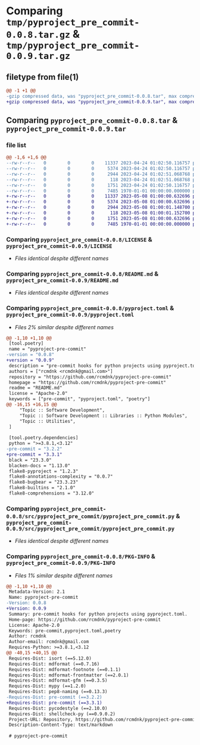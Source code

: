 # Comparing `tmp/pyproject_pre_commit-0.0.8.tar.gz` & `tmp/pyproject_pre_commit-0.0.9.tar.gz`

## filetype from file(1)

```diff
@@ -1 +1 @@
-gzip compressed data, was "pyproject_pre_commit-0.0.8.tar", max compression
+gzip compressed data, was "pyproject_pre_commit-0.0.9.tar", max compression
```

## Comparing `pyproject_pre_commit-0.0.8.tar` & `pyproject_pre_commit-0.0.9.tar`

### file list

```diff
@@ -1,6 +1,6 @@
--rw-r--r--   0        0        0    11337 2023-04-24 01:02:50.116757 pyproject_pre_commit-0.0.8/LICENSE
--rw-r--r--   0        0        0     5374 2023-04-24 01:02:50.116757 pyproject_pre_commit-0.0.8/README.md
--rw-r--r--   0        0        0     2944 2023-04-24 01:02:51.068768 pyproject_pre_commit-0.0.8/pyproject.toml
--rw-r--r--   0        0        0      118 2023-04-24 01:02:51.068768 pyproject_pre_commit-0.0.8/src/pyproject_pre_commit/__init__.py
--rw-r--r--   0        0        0     1751 2023-04-24 01:02:50.116757 pyproject_pre_commit-0.0.8/src/pyproject_pre_commit/pyproject_pre_commit.py
--rw-r--r--   0        0        0     7485 1970-01-01 00:00:00.000000 pyproject_pre_commit-0.0.8/PKG-INFO
+-rw-r--r--   0        0        0    11337 2023-05-08 01:00:00.632696 pyproject_pre_commit-0.0.9/LICENSE
+-rw-r--r--   0        0        0     5374 2023-05-08 01:00:00.632696 pyproject_pre_commit-0.0.9/README.md
+-rw-r--r--   0        0        0     2944 2023-05-08 01:00:01.148700 pyproject_pre_commit-0.0.9/pyproject.toml
+-rw-r--r--   0        0        0      118 2023-05-08 01:00:01.152700 pyproject_pre_commit-0.0.9/src/pyproject_pre_commit/__init__.py
+-rw-r--r--   0        0        0     1751 2023-05-08 01:00:00.632696 pyproject_pre_commit-0.0.9/src/pyproject_pre_commit/pyproject_pre_commit.py
+-rw-r--r--   0        0        0     7485 1970-01-01 00:00:00.000000 pyproject_pre_commit-0.0.9/PKG-INFO
```

### Comparing `pyproject_pre_commit-0.0.8/LICENSE` & `pyproject_pre_commit-0.0.9/LICENSE`

 * *Files identical despite different names*

### Comparing `pyproject_pre_commit-0.0.8/README.md` & `pyproject_pre_commit-0.0.9/README.md`

 * *Files identical despite different names*

### Comparing `pyproject_pre_commit-0.0.8/pyproject.toml` & `pyproject_pre_commit-0.0.9/pyproject.toml`

 * *Files 2% similar despite different names*

```diff
@@ -1,10 +1,10 @@
 [tool.poetry]
 name = "pyproject-pre-commit"
-version = "0.0.8"
+version = "0.0.9"
 description = "pre-commit hooks for python projects using pyproject.toml."
 authors = ["rcmdnk <rcmdnk@gmail.com>"]
 repository = "https://github.com/rcmdnk/pyproject-pre-commit"
 homepage = "https://github.com/rcmdnk/pyproject-pre-commit"
 readme = "README.md"
 license = "Apache-2.0"
 keywords = ["pre-commit", "pyproject.toml", "poetry"]
@@ -16,15 +16,15 @@
     "Topic :: Software Development",
     "Topic :: Software Development :: Libraries :: Python Modules",
     "Topic :: Utilities",
 ]
 
 [tool.poetry.dependencies]
 python = ">=3.8.1,<3.12"
-pre-commit = "3.2.2"
+pre-commit = "3.3.1"
 black = "23.3.0"
 blacken-docs = "1.13.0"
 flake8-pyproject = "1.2.3"
 flake8-annotations-complexity = "0.0.7"
 flake8-bugbear = "23.3.23"
 flake8-builtins = "2.1.0"
 flake8-comprehensions = "3.12.0"
```

### Comparing `pyproject_pre_commit-0.0.8/src/pyproject_pre_commit/pyproject_pre_commit.py` & `pyproject_pre_commit-0.0.9/src/pyproject_pre_commit/pyproject_pre_commit.py`

 * *Files identical despite different names*

### Comparing `pyproject_pre_commit-0.0.8/PKG-INFO` & `pyproject_pre_commit-0.0.9/PKG-INFO`

 * *Files 1% similar despite different names*

```diff
@@ -1,10 +1,10 @@
 Metadata-Version: 2.1
 Name: pyproject-pre-commit
-Version: 0.0.8
+Version: 0.0.9
 Summary: pre-commit hooks for python projects using pyproject.toml.
 Home-page: https://github.com/rcmdnk/pyproject-pre-commit
 License: Apache-2.0
 Keywords: pre-commit,pyproject.toml,poetry
 Author: rcmdnk
 Author-email: rcmdnk@gmail.com
 Requires-Python: >=3.8.1,<3.12
@@ -40,15 +40,15 @@
 Requires-Dist: isort (==5.12.0)
 Requires-Dist: mdformat (==0.7.16)
 Requires-Dist: mdformat-footnote (==0.1.1)
 Requires-Dist: mdformat-frontmatter (==2.0.1)
 Requires-Dist: mdformat-gfm (==0.3.5)
 Requires-Dist: mypy (==1.2.0)
 Requires-Dist: pep8-naming (==0.13.3)
-Requires-Dist: pre-commit (==3.2.2)
+Requires-Dist: pre-commit (==3.3.1)
 Requires-Dist: pycodestyle (==2.10.0)
 Requires-Dist: shellcheck-py (==0.9.0.2)
 Project-URL: Repository, https://github.com/rcmdnk/pyproject-pre-commit
 Description-Content-Type: text/markdown
 
 # pyproject-pre-commit
```

